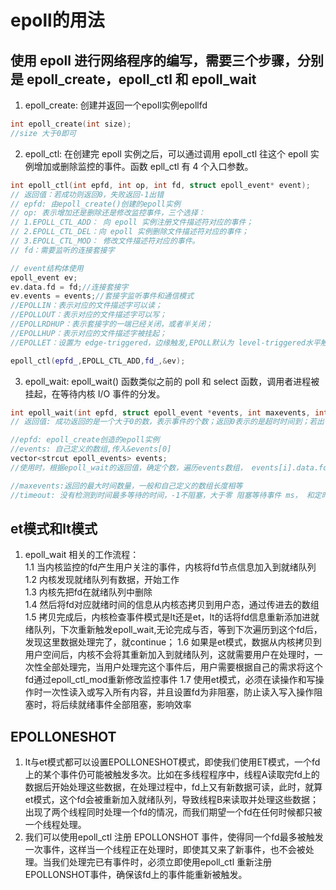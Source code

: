 <!--
 * @Author: zzzzztw
 * @Date: 2023-03-06 20:51:23
 * @LastEditors: Do not edit
 * @LastEditTime: 2023-03-07 13:46:16
 * @FilePath: /cpptest/linux网络编程/epoll.md
-->
# epoll的用法
## 使用 epoll 进行网络程序的编写，需要三个步骤，分别是 epoll_create，epoll_ctl 和 epoll_wait
1. epoll_create: 创建并返回一个epoll实例epollfd  
```cpp
int epoll_create(int size);
//size 大于0即可
```
2. epoll_ctl: 在创建完 epoll 实例之后，可以通过调用 epoll_ctl 往这个 epoll 实例增加或删除监控的事件。函数 epll_ctl 有 4 个入口参数。
```cpp
int epoll_ctl(int epfd, int op, int fd, struct epoll_event* event);
// 返回值：若成功则返回0，失败返回-1出错
// epfd: 由epoll_create()创建的epoll实例
// op: 表示增加还是删除还是修改监控事件，三个选择：
// 1.EPOLL_CTL_ADD： 向 epoll 实例注册文件描述符对应的事件；  
// 2.EPOLL_CTL_DEL：向 epoll 实例删除文件描述符对应的事件；  
// 3.EPOLL_CTL_MOD： 修改文件描述符对应的事件。
// fd：需要监听的连接套接字

// event结构体使用
epoll_event ev;
ev.data.fd = fd;//连接套接字
ev.events = events;//套接字监听事件和通信模式
//EPOLLIN：表示对应的文件描述字可以读；  
//EPOLLOUT：表示对应的文件描述字可以写；  
//EPOLLRDHUP：表示套接字的一端已经关闭，或者半关闭；  
//EPOLLHUP：表示对应的文件描述字被挂起；  
//EPOLLET：设置为 edge-triggered，边缘触发,EPOLL默认为 level-triggered水平触发。

epoll_ctl(epfd_,EPOLL_CTL_ADD,fd_,&ev);

```
3. epoll_wait: epoll_wait() 函数类似之前的 poll 和 select 函数，调用者进程被挂起，在等待内核 I/O 事件的分发。
```cpp
int epoll_wait(int epfd, struct epoll_event *events, int maxevents, int timeout); 
// 返回值: 成功返回的是一个大于0的数，表示事件的个数；返回0表示的是超时时间到；若出错返回-1.

//epfd: epoll_create创造的epoll实例
//events: 自己定义的数组,传入&events[0]
vector<strcut epoll_events> events;
//使用时，根据epoll_wait的返回值，确定个数，遍历events数组， events[i].data.fd得到文件描述符，events[i].events得到文件触发事件

//maxevents:返回的最大时间数量，一般和自己定义的数组长度相等
//timeout: 没有检测到时间最多等待的时间，-1不阻塞，大于零 阻塞等待事件 ms， 和定时器配合使用，阻塞时间是小根堆堆顶的剩余时间
```
## et模式和lt模式
1. epoll_wait 相关的工作流程：  
1.1 当内核监控的fd产生用户关注的事件，内核将fd节点信息加入到就绪队列  
1.2 内核发现就绪队列有数据，开始工作  
1.3 内核先把fd在就绪队列中删除  
1.4 然后将fd对应就绪时间的信息从内核态拷贝到用户态，通过传进去的数组  
1.5 拷贝完成后，内核检查事件模式是lt还是et，lt的话将fd信息重新添加进就绪队列，下次重新触发epoll_wait,无论完成与否，等到下次遍历到这个fd后，发现这里数据处理完了，就continue；
1.6 如果是et模式，数据从内核拷贝到用户空间后，内核不会将其重新加入到就绪队列，这就需要用户在处理时，一次性全部处理完，当用户处理完这个事件后，用户需要根据自己的需求将这个fd通过epoll_ctl_mod重新修改监控事件
1.7 使用et模式，必须在读操作和写操作时一次性读入或写入所有内容，并且设置fd为非阻塞，防止读入写入操作阻塞时，将后续就绪事件全部阻塞，影响效率

## EPOLLONESHOT
1. lt与et模式都可以设置EPOLLONESHOT模式，即使我们使用ET模式，一个fd上的某个事件仍可能被触发多次。比如在多线程程序中，线程A读取完fd上的数据后开始处理这些数据，在处理过程中，fd上又有新数据可读，此时，就算et模式，这个fd会被重新加入就绪队列，导致线程B来读取并处理这些数据；出现了两个线程同时处理一个fd的情况，而我们期望一个fd在任何时候都只被一个线程处理。
2. 我们可以使用epoll_ctl 注册 EPOLLONSHOT 事件，使得同一个fd最多被触发一次事件，这样当一个线程正在处理时，即使其又来了新事件，也不会被处理。当我们处理完已有事件时，必须立即使用epoll_ctl 重新注册 EPOLLONSHOT事件，确保该fd上的事件能重新被触发。